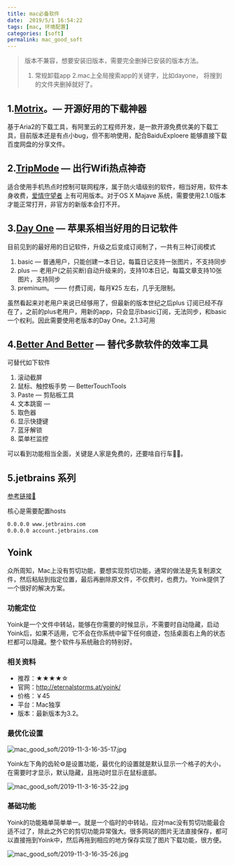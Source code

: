 ```yaml
---
title: mac必备软件
date:  2019/5/1 16:54:22
tags: [mac, 环境配置]
categories: [soft]
permalink: mac_good_soft
---
```


> 版本不兼容，想要安装旧版本，需要完全删掉已安装的版本方法。
>
> 1. 常规卸载app
> 2.mac上全局搜索app的关键字，比如dayone， 将搜到的文件夹删掉就好了。

## 1.[Motrix](https://www.yuque.com/moapp)。— 开源好用的下载神器

基于Aria2的下载工具，有阿里云的工程师开发，是一款开源免费优美的下载工具，目前版本还是有点小bug，但不影响使用，配合BaiduExploere 能够直接下载百度网盘的分享文件。

## 2.[TripMode](https://waitsun.ctfile.com/fs/160721-223492734) — 出行Wifi热点神奇

适合使用手机热点时控制可联网程序，属于防火墙级别的软件，相当好用，软件本身收费，[爱情守望者](http://www.waitsun.com) 上有可用版本。对于OS X Majave 系统，需要使用2.1.0版本才能正常打开，非官方的新版本会打不开。

## 3.[Day One](https://waitsun.ctfile.com/fs/euh161598504) — 苹果系相当好用的日记软件

目前见到的最好用的日记软件，升级之后变成订阅制了，一共有三种订阅模式

1. basic	— 普通用户，只能创建一本日记，每篇日记支持一张图片，不支持同步
2. plus    — 老用户(之前买断)自动升级来的，支持10本日记，每篇文章支持10张图片，支持同步
3. preminum。  —— 付费订阅，每月¥25 左右，几乎无限制。

虽然看起来对老用户来说已经够用了，但最新的版本世纪之后plus 订阅已经不存在了，之前的plus老用户，用新的app，只会显示basic订阅，无法同步，和basic一个权利。因此需要使用老版本的Day One。2.1.3可用

## 4.[Better And Better](http://better365.cn)  — 替代多款软件的效率工具

可替代如下软件

1. 滚动截屏
2. 鼠标、触控板手势  — BetterTouchTools
3. Paste —  剪贴板工具
4. 文本跳窗 —
5. 取色器
6. 显示快捷键
7. 蓝牙解锁
8. 菜单栏监控

可以看到功能相当全面，关键是人家是免费的，还要啥自行车🚴‍♀️。

## 5.jetbrains 系列

[参考链接🔗](https://www.jianshu.com/p/7d60ea5e51e9)

核心是需要配置hosts

``` bash
0.0.0.0 www.jetbrains.com
0.0.0.0 account.jetbrains.com
```

## Yoink

众所周知，Mac上没有剪切功能，要想实现剪切功能，通常的做法是先复制源文件，然后粘贴到指定位置，最后再删除原文件，不仅费时，也费力。Yoink提供了一个很好的解决方案。

### 功能定位

Yoink是一个文件中转站，能够在你需要的时候显示，不需要时自动隐藏，启动Yoink后，如果不适用，它不会在你系统中留下任何痕迹，包括桌面右上角的状态栏都可以隐藏。整个软件与系统融合的特别好。

### 相关资料

* 推荐：★★★★☆
* 官网：<http://eternalstorms.at/yoink/>
* 价格：￥45
* 平台：Mac独享
* 版本：最新版本为3.2。

### 最优化设置

![mac_good_soft/2019-11-3-16-35-17.jpg](http://img.geekerhua.com/blog/mac_good_soft/2019-11-3-16-35-17.jpg)

Yoink左下角的齿轮⚙是设置功能，最优化的设置就是默认显示一个格子的大小，在需要时才显示，默认隐藏，且拖动时显示在鼠标底部。

![mac_good_soft/2019-11-3-16-35-22.jpg](http://img.geekerhua.com/blog/mac_good_soft/2019-11-3-16-35-22.jpg)

### 基础功能

Yoink的功能箱单简单单一。就是一个临时的中转站，应对mac没有剪切功能最合适不过了，除此之外它的剪切功能异常强大。很多网站的图片无法直接保存，都可以直接拖到Yoink中，然后再拖到相应的地方保存实现了图片下载功能，很方便。

![mac_good_soft/2019-11-3-16-35-26.jpg](http://img.geekerhua.com/blog/mac_good_soft/2019-11-3-16-35-26.jpg)

